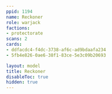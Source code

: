 ```yaml
---
ppid: 1194
name: Reckoner
role: warjack
factions:
- protectorate
scans: 2
cards:
- ddfacdc4-f4dc-3738-af6c-ad9bdaafa234
- 5fb4e826-0ae6-38f1-83ce-5e3c09b20693

layout: model
title: Reckoner
disableToc: true
hidden: true
---
```

